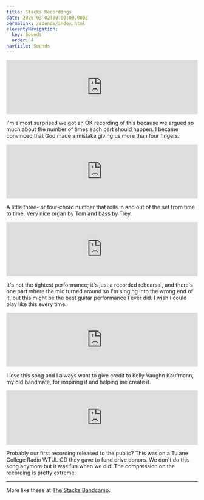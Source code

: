 ```yaml
---
title: Stacks Recordings
date: 2020-03-02T00:00:00.000Z
permalink: /sounds/index.html
eleventyNavigation:
  key: Sounds
  order: 4
navtitle: Sounds 
---
```


<iframe style="border: 0; width: 100%; height: 142px;" src="https://bandcamp.com/EmbeddedPlayer/track=3293406249/size=large/bgcol=ffffff/linkcol=67c018/tracklist=false/artwork=small/transparent=true/" seamless><a href="https://thestacksnola.bandcamp.com/track/go-and-get-it-son">Go And Get It Son by The Stacks</a></iframe>

I'm almost surprised we got an OK recording of this because we argued so much about the number of times each part should happen. I became convinced that God made a mistake giving us more than four fingers.

<iframe style="border: 0; width: 100%; height: 142px;" src="https://bandcamp.com/EmbeddedPlayer/track=2809267000/size=large/bgcol=ffffff/linkcol=67c018/tracklist=false/artwork=small/transparent=true/" seamless><a href="https://thestacksnola.bandcamp.com/track/i-can-be-strong">I Can Be Strong by The Stacks</a></iframe>

A little three- or four-chord number that rolls in and out of the set from time to time. Very nice organ by Tom and bass by Trey.

<iframe style="border: 0; width: 100%; height: 142px;" src="https://bandcamp.com/EmbeddedPlayer/track=1283581204/size=large/bgcol=ffffff/linkcol=67c018/tracklist=false/artwork=small/transparent=true/" seamless><a href="httpss://thestacksnola.bandcamp.com/track/you-got-my-mind-going-in-the-wrong-direction">(You Got My Mind Going In The) Wrong Direction by The Stacks</a></iframe>

It's not the tightest performance; it's just a recorded rehearsal, and there's one part where the mic turned around so I'm singing into the wrong end of it, but this might be the best guitar performance I ever did. I wish I could play like this every time.

<iframe style="border: 0; width: 100%; height: 142px;" src="https://bandcamp.com/EmbeddedPlayer/track=2073278981/size=large/bgcol=ffffff/linkcol=67c018/tracklist=false/artwork=small/transparent=true/" seamless><a href="https://thestacksnola.bandcamp.com/track/im-wild">I&#39;m Wild by The Stacks</a></iframe>

I love this song and I always want to give credit to Kelly Vaughn Kaufmann, my old bandmate, for inspiring it and helping me create it.

<iframe style="border: 0; width: 100%; height: 142px;" src="https://bandcamp.com/EmbeddedPlayer/track=133377225/size=large/bgcol=ffffff/linkcol=67c018/tracklist=false/artwork=small/transparent=true/" seamless><a href="https://thestacksnola.bandcamp.com/track/spell-it-out-for-you">Spell It Out (For You) by The Stacks</a></iframe>

Probably our first recording released to the public? This was on a Tulane College Radio WTUL CD they gave to fund drive donors. We don't do this song anymore but it was fun when we did. The compression on the recording is pretty extreme.

-----

More like these at [The Stacks Bandcamp](https://thestacksnola.bandcamp.com/).

<!-- JSON-LD markup generated by Google Structured Data Markup Helper. -->
<script type="application/ld+json">
{
  "@context" : "http://schema.org",
  "name" : "The Stacks: Sounds",
  "@type" : "Article",
  "author" : {
    "@type" : "Person",
    "name" : "The Stacks"
  },
  "image" : "https://f4.bcbits.com/img/a0873596798_8.jpg",
  "url" : "https://thestackswebsite.com/sounds/"/
  "@type" : "Product",
  "name" : "Go And Get It Son",
  "image" : "https://f4.bcbits.com/img/a0873596798_8.jpg",
  "description" : "Im almost surprised we got an OK recording of this because we argued so much about the number of times each part should happen. I became convinced that God made a mistake giving us more than four fingers.",
  "url" : "https://thestacksnola.bandcamp.com/track/go-and-get-it-son?action=download&from=embed"
}
</script>